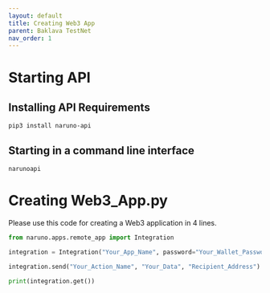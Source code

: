 ```yaml
---
layout: default
title: Creating Web3 App
parent: Baklava TestNet
nav_order: 1
---
```


# Starting API

## Installing API Requirements
```console
pip3 install naruno-api
```
## Starting in a command line interface
```console
narunoapi
```

# Creating Web3_App.py

Please use this code for creating a Web3 application in 4 lines.

```python
from naruno.apps.remote_app import Integration

integration = Integration("Your_App_Name", password="Your_Wallet_Password", host="localhost")

integration.send("Your_Action_Name", "Your_Data", "Recipient_Address")

print(integration.get())
```
